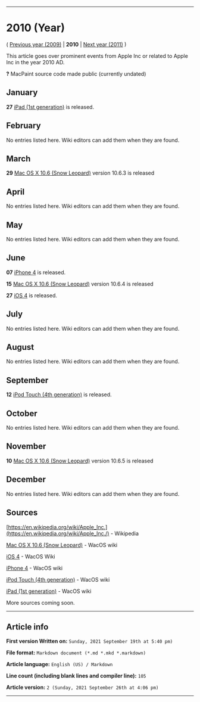 
***

# 2010 (Year)

<!-- This article is about the year. For the 1984 Apple advertisement, go [here](https://github.com/seanpm2001/WacOS/wiki/1984(Advertisement)) for the Dystopian novel see [here](https://github.com/seanpm2001/WacOS/wiki/1984(Dystopia)/) !-->

( [Previous year (2009)](https://github.com/seanpm2001/WacOS/wiki/2009/) | **2010** | [Next year (2011)](https://github.com/seanpm2001/WacOS/wiki/2011/) )

This article goes over prominent events from Apple Inc or related to Apple Inc in the year 2010 AD.

**?** MacPaint source code made public (currently undated)

## January

**27** [iPad (1st generation)](https://github.com/seanpm2001/WacOS/wiki/iPad-(1st-generation)/) is released.

## February

No entries listed here. Wiki editors can add them when they are found.

## March

**29** [Mac OS X 10.6 (Snow Leopard)](https://github.com/seanpm2001/WacOS/wiki/Mac-OS-X-10-6-Snow-Leopard/) version 10.6.3 is released

## April

No entries listed here. Wiki editors can add them when they are found.

## May

No entries listed here. Wiki editors can add them when they are found.

## June

**07** [iPhone 4](https://github.com/seanpm2001/WacOS/wiki/iPhone-4/) is released.

**15** [Mac OS X 10.6 (Snow Leopard)](https://github.com/seanpm2001/WacOS/wiki/Mac-OS-X-10-6-Snow-Leopard/) version 10.6.4 is released

**27** [iOS 4](https://github.com/seanpm2001/WacOS/wiki/iOS-4/) is released.

## July

No entries listed here. Wiki editors can add them when they are found.

## August

No entries listed here. Wiki editors can add them when they are found.

## September

**12** [iPod Touch (4th generation)](https://github.com/seanpm2001/WacOS/wiki/iPod-Touch-(2nd-generation)/) is released.

## October

No entries listed here. Wiki editors can add them when they are found.

## November

**10** [Mac OS X 10.6 (Snow Leopard)](https://github.com/seanpm2001/WacOS/wiki/Mac-OS-X-10-6-Snow-Leopard/) version 10.6.5 is released

## December

No entries listed here. Wiki editors can add them when they are found.

## Sources

[https://en.wikipedia.org/wiki/Apple_Inc.](https://en.wikipedia.org/wiki/Apple_Inc./) - Wikipedia

[Mac OS X 10.6 (Snow Leopard)](https://github.com/seanpm2001/WacOS/wiki/Mac-OS-X-10-6-Snow-Leopard/) - WacOS wiki

[iOS 4](https://github.com/seanpm2001/WacOS/wiki/iOS-4/) - WacOS Wiki

[iPhone 4](https://github.com/seanpm2001/WacOS/wiki/iPhone-4/) - WacOS wiki

[iPod Touch (4th generation)](https://github.com/seanpm2001/WacOS/wiki/iPod-Touch-4/) - WacOS wiki

[iPad (1st generation)](https://github.com/seanpm2001/WacOS/wiki/iPad-1/) - WacOS wiki

More sources coming soon.

***

## Article info

**First version Written on:** `Sunday, 2021 September 19th at 5:40 pm)`

**File format:** `Markdown document (*.md *.mkd *.markdown)`

**Article language:** `English (US) / Markdown`

**Line count (including blank lines and compiler line):** `105`

**Article version:** `2 (Sunday, 2021 September 26th at 4:06 pm)`

***

<!-- Tools

Quick copy and paste

https://github.com/seanpm2001/WacOS/wiki/

!-->

